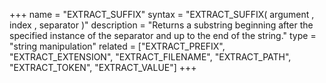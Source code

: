 +++
name = "EXTRACT_SUFFIX"
syntax = "EXTRACT_SUFFIX( argument <STRING>, index <INTEGER>, separator <STRING> )"
description = "Returns a substring beginning after the specified instance of the separator and up to the end of the string."
type = "string manipulation"
related = ["EXTRACT_PREFIX", "EXTRACT_EXTENSION", "EXTRACT_FILENAME", "EXTRACT_PATH", "EXTRACT_TOKEN", "EXTRACT_VALUE"]
+++


